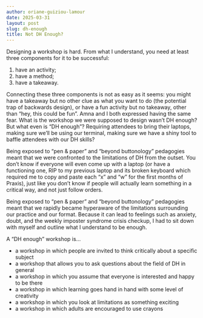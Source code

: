 ```yaml
---
author: oriane-guiziou-lamour
date: 2025-03-31
layout: post
slug: dh-enough
title: Not DH Enough?
---
```


Designing a workshop is hard. From what I understand, you need at least three components for it to be successful: 

1. have an activity; 
2. have a method; 
3. have a takeaway. 

Connecting these three components is not as easy as it seems: you might have a takeaway but no other clue as what you want to do (the potential trap of backwards design), or have a fun activity but no takeaway, other than “hey, this could be fun”. Amna and I both expressed having the same fear. What is the workshop we were supposed to design wasn’t DH enough? But what even is “DH enough”? Requiring attendees to bring their laptops, making sure we’ll be using our terminal, making sure we have a shiny tool to baffle attendees with our DH skills?

Being exposed to “pen & paper” and “beyond buttonology” pedagogies meant that we were confronted to the limitations of DH from the outset. You don’t know if everyone will even come up with a laptop (or have a functioning one, RIP to my previous laptop and its broken keyboard which required me to copy and paste each “x” and “w” for the first months of Praxis), just like you don’t know if people will actually learn something in a critical way, and not just follow orders.

Being exposed to “pen & paper” and “beyond buttonology” pedagogies meant that we rapidly became hyperaware of the limitations surrounding our practice and our format. Because it can lead to feelings such as anxiety, doubt, and the weekly imposter syndrome crisis checkup, I had to sit down with myself and outline what I understand to be enough.

A “DH enough” workshop is…

* a workshop in which people are invited to think critically about a specific subject
* a workshop that allows you to ask questions about the field of DH in general
* a workshop in which you assume that everyone is interested and happy to be there
* a workshop in which learning goes hand in hand with some level of creativity
* a workshop in which you look at limitations as something exciting
* a workshop in which adults are encouraged to use crayons
